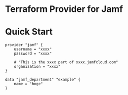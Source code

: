 # Terraform Provider for Jamf

# Quick Start

```hcl
provider "jamf" {
    username = "xxxx"
    password = "xxxx"

    # "This is the xxxx part of xxxx.jamfcloud.com"
    organization = "xxxx"
}

data "jamf_department" "example" {
    name = "hoge"
}
```

